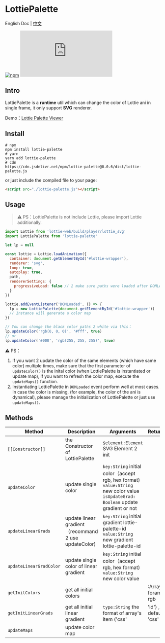 # LottiePalette

English Doc | [中文](https://github.com/Gwokhov/lottie-palette/blob/master/README.CN.md)

[![npm](https://img.shields.io/npm/v/lottie-palette)](https://www.npmjs.com/package/lottie-palette)
![GitHub file size in bytes](https://img.shields.io/github/size/Gwokhov/lottie-palette/dist/lottie-palette.js)

## Intro

LottiePalette is a **runtime** util which can change the color of Lottie ani in single frame, it only support **SVG** renderer.

Demo：[Lottie Palette Viewer](https://gwokhov.github.io/lottie-palette/demo/lottie-palette-viewer/)

## Install

```shell
# npm
npm install lottie-palette
# yarn
yarn add lottie-palette
# cdn
https://cdn.jsdelivr.net/npm/lottie-palette@0.0.6/dist/lottie-palette.js
```

or just include the compiled file to your page:

```html
<script src="./lottie-palette.js"></script>
```

## Usage

> ⚠️ PS：LottiePalette is not include Lottie, please import Lottie additionally.

```js
import Lottie from 'lottie-web/build/player/lottie_svg'
import LottiePalette from 'lottie-palette'

let lp = null

const lottie = Lottie.loadAnimation({
  container: document.getElementById('#lottie-wrapper'),
  renderer: 'svg',
  loop: true,
  autoplay: true,
  path,
  rendererSettings: {
    progressiveLoad: false // 2 make sure paths were loaded after DOMLoaded event
  }
})

lottie.addEventListener('DOMLoaded', () => {
  lp = new LottiePalette(document.getElementById('#lottie-wrapper'))
  // Instance will generate a color map
})

// You can change the black color paths 2 white via this：
lp.updateColor('rgb(0, 0, 0)', '#fff', true)
// or
lp.updateColor('#000', 'rgb(255, 255, 255)', true)
```

⚠️ PS：

1. If you want 2 update the color of the same elements (which have same color) multiple times, make sure that the first parameter of `updateColor()` is the inital color (when LottiePalette is instantiated or update map), if you want to refresh the color map, execute the `updateMaps()` function.
2. Instantiating LottiePalette in `DOMLoaded` event perform well at most cases. In case the color is missing, (for example, the color of the ani is dynamical), please manage the initialization of LottiePalette or just use `updateMaps()`.

## Methods

| Method                  | Description                                          | Arguments                                                                                                                         | Returns                |
| ----------------------- | ---------------------------------------------------- | --------------------------------------------------------------------------------------------------------------------------------- | ---------------------- |
| `[[Constructor]]`       | the Constructor of LottiePalette                     | `$element:Element` SVG Element 2 init                                                                                             |                        |
| `updateColor`           | update single color                                  | `key:String` initial color（accept rgb, hex format) `value:String` new color value `isUpdateGrad: Boolean` update gradient or not |                        |
| `updateLinearGrads`     | update linear gradient（recommand 2 use updateColor) | `key:String` initial gradient lottie-palette-id `value:String` new gradient lottie-palette-id                                     |                        |
| `updateLinearGradColor` | update single color of linear gradient               | `key:String` initial color（accept rgb, hex format) `value:String` new color value                                                |                        |
| `getInitColors`         | get all initial colors                               |                                                                                                                                   | :Array, foramt: rgb    |
| `getInitLinearGrads`    | get all initial linear gradient                      | `type:String` the format of array's item ('css'                                                                                   | 'id') , default: 'css' | :Array |
| `updateMaps`            | update color map                                     |                                                                                                                                   |                        |
